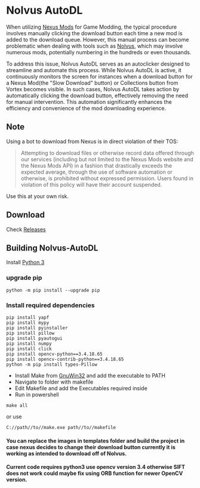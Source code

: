 # Nolvus AutoDL

When utilizing [Nexus Mods](https://nexusmods.com/) for Game Modding, the typical procedure involves manually clicking the download button each time a new mod is added to the download queue.
However, this manual process can become problematic when dealing with tools such as [Nolvus](https://www.nolvus.net/), which may involve numerous mods, potentially numbering in the hundreds or even thousands.

To address this issue, Nolvus AutoDL serves as an autoclicker designed to streamline and automate this process. While Nolvus AutoDL is active, it continuously monitors the screen for instances when a download button for a Nexus Mod(the "Slow Download" button) or Collections button from Vortex becomes visible.
In such cases, Nolvus AutoDL takes action by automatically clicking the download button, effectively removing the need for manual intervention. This automation significantly enhances the efficiency and convenience of the mod downloading experience.

## Note

Using a bot to download from Nexus is in direct violation of their TOS:

> Attempting to download files or otherwise record data offered through our services (including but not limited to the Nexus Mods website and the Nexus Mods API) in a fashion that drastically exceeds the expected average, through the use of software automation or otherwise, is prohibited without expressed permission. Users found in violation of this policy will have their account suspended.

Use this at your own risk.

## Download

Check [Releases](https://github.com/GreatWizard/nolvus-autodl/releases/)

## Building Nolvus-AutoDL

Install [Python 3](https://www.python.org/downloads/)

### upgrade pip

```
python -m pip install --upgrade pip
```

### Install required dependencies

```
pip install yapf
pip install mypy
pip install pyinstaller
pip install pillow
pip install pyautogui
pip install numpy
pip install click
pip install opencv-python==3.4.18.65
pip install opencv-contrib-python==3.4.18.65
python -m pip install types-Pillow
```

- Install Make from [GnuWin32](https://sourceforge.net/projects/gnuwin32/files/make/3.81/) and add the executable to PATH
- Navigate to folder with makefile
- Edit Makefile and add the Executables required inside
- Run in powershell

```
make all
```

or use

```
C://path//to//make.exe path//to//makefile
```

#### You can replace the images in templates folder and build the project in case nexus decides to change their download button currently it is working as intended to download off of Nolvus.

#### Current code requires python3 use opencv version 3.4 otherwise SIFT does not work could maybe fix using ORB function for newer OpenCV version.
